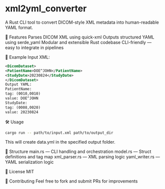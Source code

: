 # xml2yml_converter
A Rust CLI tool to convert DICOM-style XML metadata into human-readable YAML format.

🚀 Features
Parses DICOM XML using quick-xml
Outputs structured YAML using serde_yaml
Modular and extensible Rust codebase
CLI-friendly — easy to integrate in pipelines

🧪 Example
Input XML:
```XML
<DicomDataset>
<PatientName>DOE^JOHN</PatientName>
<StudyDate>20230824</StudyDate>
</DicomDataset>
Output YAML:
PatientName:
tag: (0010,0010)
value: DOE^JOHN
StudyDate:
tag: (0008,0020)
value: 20230824
```
🛠 Usage
```bash
cargo run -- path/to/input.xml path/to/output_dir
```
This will create data.yml in the specified output folder.

📁 Structure
main.rs — CLI handling and orchestration
model.rs — Struct definitions and tag map
xml_parser.rs — XML parsing logic
yaml_writer.rs — YAML serialization logic

📝 License
MIT

🤝 Contributing
Feel free to fork and submit PRs for improvements
